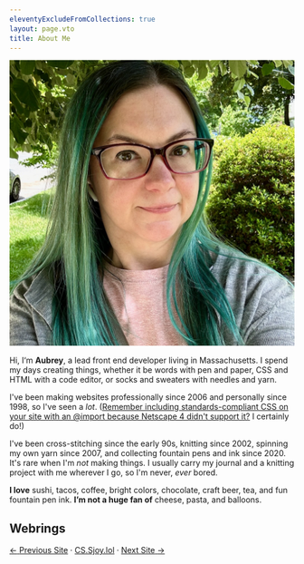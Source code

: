 ```yaml
---
eleventyExcludeFromCollections: true
layout: page.vto
title: About Me
---
```

![A headshot of Aubrey, the author of this blog.](./assets/images/about-aubrey.jpeg)

Hi, I&lsquo;m **Aubrey**, a lead front end developer living in Massachusetts. I spend my days creating things, whether it be words with pen and paper, CSS and HTML with a code editor, or socks and sweaters with needles and yarn.

I've been making websites professionally since 2006 and personally since 1998, so I've seen a _lot_. ([Remember including standards-compliant CSS on your site with an @import because Netscape 4 didn't support it?](http://www.ericmeyeroncss.com/bonus/trick-hide.html) I certainly do!)

I've been cross-stitching since the early 90s, knitting since 2002, spinning my own yarn since 2007, and collecting fountain pens and ink since 2020. It's rare when I'm _not_ making things. I usually carry my journal and a knitting project with me wherever I go, so I'm never, *ever* bored.

**I love** sushi, tacos, coffee, bright colors, chocolate, craft beer, tea, and fun fountain pen ink. **I’m not a huge fan of** cheese, pasta, and balloons.

## Webrings

<p><a href="https://webri.ng/webring/cssjoy/previous?via=https://aubreysambor.com/"><span aria-hidden="true">←</span> <span class="visually-hidden">Previous Site</span></a> · <a href="https://cs.sjoy.lol/">CS.Sjoy.lol</a> · <a href="https://webri.ng/webring/cssjoy/next?via=https://aubreysambor.com/"><span class="visually-hidden">Next Site</span> <span aria-hidden="true">→</span></a></p>
